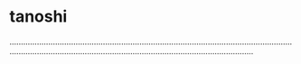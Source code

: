 # tanoshi

.......................................................................................................................................................................................................................................